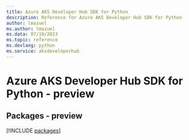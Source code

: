 ```yaml
---
title: Azure AKS Developer Hub SDK for Python
description: Reference for Azure AKS Developer Hub SDK for Python
author: lmazuel
ms.author: lmazuel
ms.data: 07/19/2023
ms.topic: reference
ms.devlang: python
ms.service: aksdeveloperhub
---
```

# Azure AKS Developer Hub SDK for Python - preview
## Packages - preview
[!INCLUDE [packages](aks-developer-hub-index.md)]